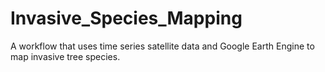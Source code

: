 # Invasive_Species_Mapping
A workflow that uses time series satellite data and Google Earth Engine to map invasive tree species.
